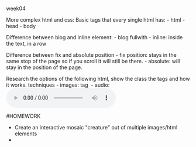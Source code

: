 week04

More complex html and css: 
Basic tags that every single html has:
	- html
	- head
	- body

Difference between blog and inline element:
	- blog fullwith
	- inline: inside the text, in a row

Difference between fix and absolute position
	- fix position: stays in the same stop of the page so if you scroll it will still be there.
	- absolute: will stay in the position of the page.

Research the options of the following html, show the class the tags and how it works. techniques 
	- images: tag <img src=""/>
	- audio: <audio controls autoplay>
				<src="">
	- video: <video width="320" height="240" controls: video controls like play, pause and volume>
				<source src="movie.mp4" type="video/mp4">
				<track> defines text tracks in media player
			</video>
	- forms: 


#HOMEWORK
 - Create an interactive mosaic "creature" out of multiple images/html elements
 - 